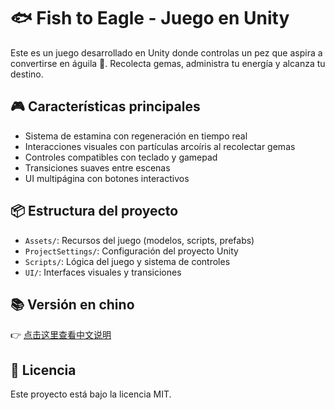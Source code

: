 # 🐟 Fish to Eagle - Juego en Unity

Este es un juego desarrollado en Unity donde controlas un pez que aspira a convertirse en águila 🦅. Recolecta gemas, administra tu energía y alcanza tu destino.

## 🎮 Características principales
- Sistema de estamina con regeneración en tiempo real
- Interacciones visuales con partículas arcoíris al recolectar gemas
- Controles compatibles con teclado y gamepad
- Transiciones suaves entre escenas
- UI multipágina con botones interactivos

## 📦 Estructura del proyecto
- `Assets/`: Recursos del juego (modelos, scripts, prefabs)
- `ProjectSettings/`: Configuración del proyecto Unity
- `Scripts/`: Lógica del juego y sistema de controles
- `UI/`: Interfaces visuales y transiciones

## 📚 Versión en chino
👉 [点击这里查看中文说明](README.zh-CN.md)

## 📝 Licencia
Este proyecto está bajo la licencia MIT.
